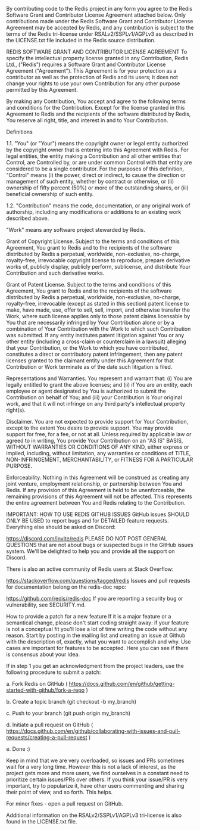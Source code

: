 By contributing code to the Redis project in any form you agree to the Redis Software Grant and Contributor License Agreement attached below. Only contributions made under the Redis Software Grant and Contributor License Agreement may be accepted by Redis, and any contribution is subject to the terms of the Redis tri-license under RSALv2/SSPLv1/AGPLv3 as described in the LICENSE.txt file included in the Redis source distribution.

REDIS SOFTWARE GRANT AND CONTRIBUTOR LICENSE AGREEMENT
To specify the intellectual property license granted in any Contribution, Redis Ltd., ("Redis") requires a Software Grant and Contributor License Agreement ("Agreement"). This Agreement is for your protection as a contributor as well as the protection of Redis and its users; it does not change your rights to use your own Contribution for any other purpose permitted by this Agreement.

By making any Contribution, You accept and agree to the following terms and conditions for the Contribution. Except for the license granted in this Agreement to Redis and the recipients of the software distributed by Redis, You reserve all right, title, and interest in and to Your Contribution.

Definitions

1.1. "You" (or "Your") means the copyright owner or legal entity authorized by the copyright owner that is entering into this Agreement with Redis. For legal entities, the entity making a Contribution and all other entities that Control, are Controlled by, or are under common Control with that entity are considered to be a single contributor. For the purposes of this definition, "Control" means (i) the power, direct or indirect, to cause the direction or management of such entity, whether by contract or otherwise, or (ii) ownership of fifty percent (50%) or more of the outstanding shares, or (iii) beneficial ownership of such entity.

1.2. "Contribution" means the code, documentation, or any original work of authorship, including any modifications or additions to an existing work described above.

"Work" means any software project stewarded by Redis.

Grant of Copyright License. Subject to the terms and conditions of this Agreement, You grant to Redis and to the recipients of the software distributed by Redis a perpetual, worldwide, non-exclusive, no-charge, royalty-free, irrevocable copyright license to reproduce, prepare derivative works of, publicly display, publicly perform, sublicense, and distribute Your Contribution and such derivative works.

Grant of Patent License. Subject to the terms and conditions of this Agreement, You grant to Redis and to the recipients of the software distributed by Redis a perpetual, worldwide, non-exclusive, no-charge, royalty-free, irrevocable (except as stated in this section) patent license to make, have made, use, offer to sell, sell, import, and otherwise transfer the Work, where such license applies only to those patent claims licensable by You that are necessarily infringed by Your Contribution alone or by a combination of Your Contribution with the Work to which such Contribution was submitted. If any entity institutes patent litigation against You or any other entity (including a cross-claim or counterclaim in a lawsuit) alleging that your Contribution, or the Work to which you have contributed, constitutes a direct or contributory patent infringement, then any patent licenses granted to the claimant entity under this Agreement for that Contribution or Work terminate as of the date such litigation is filed.

Representations and Warranties. You represent and warrant that: (i) You are legally entitled to grant the above licenses; and (ii) if You are an entity, each employee or agent designated by You is authorized to submit the Contribution on behalf of You; and (iii) your Contribution is Your original work, and that it will not infringe on any third party's intellectual property right(s).

Disclaimer. You are not expected to provide support for Your Contribution, except to the extent You desire to provide support. You may provide support for free, for a fee, or not at all. Unless required by applicable law or agreed to in writing, You provide Your Contribution on an "AS IS" BASIS, WITHOUT WARRANTIES OR CONDITIONS OF ANY KIND, either express or implied, including, without limitation, any warranties or conditions of TITLE, NON-INFRINGEMENT, MERCHANTABILITY, or FITNESS FOR A PARTICULAR PURPOSE.

Enforceability. Nothing in this Agreement will be construed as creating any joint venture, employment relationship, or partnership between You and Redis. If any provision of this Agreement is held to be unenforceable, the remaining provisions of this Agreement will not be affected. This represents the entire agreement between You and Redis relating to the Contribution.

IMPORTANT: HOW TO USE REDIS GITHUB ISSUES
GitHub issues SHOULD ONLY BE USED to report bugs and for DETAILED feature requests. Everything else should be asked on Discord:

https://discord.com/invite/redis
PLEASE DO NOT POST GENERAL QUESTIONS that are not about bugs or suspected bugs in the GitHub issues system. We'll be delighted to help you and provide all the support on Discord.

There is also an active community of Redis users at Stack Overflow:

https://stackoverflow.com/questions/tagged/redis
Issues and pull requests for documentation belong on the redis-doc repo:

https://github.com/redis/redis-doc
If you are reporting a security bug or vulnerability, see SECURITY.md.

How to provide a patch for a new feature
If it is a major feature or a semantical change, please don't start coding straight away: if your feature is not a conceptual fit you'll lose a lot of time writing the code without any reason. Start by posting in the mailing list and creating an issue at Github with the description of, exactly, what you want to accomplish and why. Use cases are important for features to be accepted. Here you can see if there is consensus about your idea.

If in step 1 you get an acknowledgment from the project leaders, use the following procedure to submit a patch:

a. Fork Redis on GitHub ( https://docs.github.com/en/github/getting-started-with-github/fork-a-repo ) 

b. Create a topic branch (git checkout -b my_branch) 

c. Push to your branch (git push origin my_branch)

d. Initiate a pull request on GitHub ( https://docs.github.com/en/github/collaborating-with-issues-and-pull-requests/creating-a-pull-request ) 

e. Done :)

Keep in mind that we are very overloaded, so issues and PRs sometimes wait for a very long time. However this is not a lack of interest, as the project gets more and more users, we find ourselves in a constant need to prioritize certain issues/PRs over others. If you think your issue/PR is very important, try to popularize it, have other users commenting and sharing their point of view, and so forth. This helps.

For minor fixes - open a pull request on GitHub.

Additional information on the RSALv2/SSPLv1/AGPLv3 tri-license is also found in the LICENSE.txt file.
